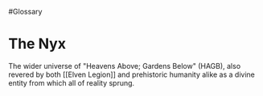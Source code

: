 #Glossary
# The Nyx

The wider universe of "Heavens Above; Gardens Below" (HAGB), also revered by both [[Elven Legion]] and prehistoric humanity alike as a divine entity from which all of reality sprung.